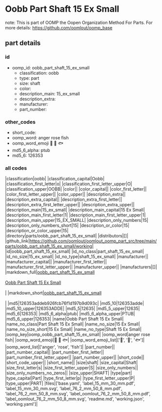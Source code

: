 # Oobb Part Shaft 15 Ex Small  

note: This is part of OOMP the Oopen Organization Method For Parts. For more details: https://github.com/oomlout/oomp_base

##  part details





### id
* oomp_id: oobb_part_shaft_15_ex_small
  * classification: oobb
  * type: part
  * size: shaft
  * color: 
  * description_main: 15_ex_small
  * description_extra: 
  * manufacturer: 
  * part_number: 

### other_codes
* short_code: 
* oomp_word: anger rose fish
* oomp_word_emoji :anger: :rose: :fish:
* md5_6_alpha: ptub
* md5_6: 126353

### all codes 
|classification|oobb|
|classification_capital|Oobb|
|classification_first_letter|o|
|classification_first_letter_upper|O|
|classification_upper|OOBB|
|color||
|color_capital||
|color_first_letter||
|color_first_letter_upper||
|color_upper||
|description_extra||
|description_extra_capital||
|description_extra_first_letter||
|description_extra_first_letter_upper||
|description_extra_upper||
|description_main|15_ex_small|
|description_main_capital|15 Ex Small|
|description_main_first_letter|1|
|description_main_first_letter_upper|1|
|description_main_upper|15_EX_SMALL|
|description_only_numbers|15|
|description_only_numbers_short|15|
|description_or_color|15|
|description_or_color_upper|15|
|directory|parts/oobb_part_shaft_15_ex_small|
|distributors|[]|
|github_link|https://github.com/oomlout/oomlout_oomp_part_src/tree/main/parts/oobb_part_shaft_15_ex_small/working|
|id|oobb_part_shaft_15_ex_small|
|id_no_class|part_shaft_15_ex_small|
|id_no_size|15_ex_small|
|id_no_type|shaft_15_ex_small|
|manufacturer||
|manufacturer_capital||
|manufacturer_first_letter||
|manufacturer_first_letter_upper||
|manufacturer_upper||
|manufacturers|[]|
|markdown_full|[oobb_part_shaft_15_ex_small](https://github.com/oomlout/oomlout_oomp_part_src/tree/main/parts/oobb_part_shaft_15_ex_small/working)<br>[](https://github.com/oomlout/oomlout_oomp_part_src/tree/main/parts/oobb_part_shaft_15_ex_small/working)<br>[Oobb Part Shaft 15 Ex Small](https://github.com/oomlout/oomlout_oomp_part_src/tree/main/parts/oobb_part_shaft_15_ex_small/working)<br><br>|
|markdown_short|[oobb_part_shaft_15_ex_small](https://github.com/oomlout/oomlout_oomp_part_src/tree/main/parts/oobb_part_shaft_15_ex_small/working)<br><br>|
|md5|126353addeb926fcb76f1d197b9d093c|
|md5_10|126353adde|
|md5_10_upper|126353ADDE|
|md5_5|12635|
|md5_5_upper|12635|
|md5_6|126353|
|md5_6_alpha|ptub|
|md5_6_alpha_upper|PTUB|
|md5_6_upper|126353|
|name|Oobb Part Shaft 15 Ex Small|
|name_no_class|Part Shaft 15 Ex Small|
|name_no_size|15 Ex Small|
|name_no_size_short|15 Ex Small|
|name_no_type|Shaft 15 Ex Small|
|oomp_key|oomp_oobb_part_shaft_15_ex_small|
|oomp_word|anger rose fish|
|oomp_word_emoji|:anger: :rose: :fish:|
|oomp_word_emoji_list|[':anger:', ':rose:', ':fish:']|
|oomp_word_list|['anger', 'rose', 'fish']|
|part_number||
|part_number_capital||
|part_number_first_letter||
|part_number_first_letter_upper||
|part_number_upper||
|short_code||
|short_code_upper||
|short_name||
|size|shaft|
|size_capital|Shaft|
|size_first_letter|s|
|size_first_letter_upper|S|
|size_only_numbers||
|size_only_numbers_no_zeros||
|size_upper|SHAFT|
|type|part|
|type_capital|Part|
|type_first_letter|p|
|type_first_letter_upper|P|
|type_upper|PART|
|files|['base.yaml', 'label_15_mm_30_mm.pdf', 'label_15_mm_30_mm.svg', 'label_76_2_mm_50_8_mm.pdf', 'label_76_2_mm_50_8_mm.svg', 'label_oomlout_76_2_mm_50_8_mm.pdf', 'label_oomlout_76_2_mm_50_8_mm.svg', 'readme.md', 'working.json', 'working.yaml']|
